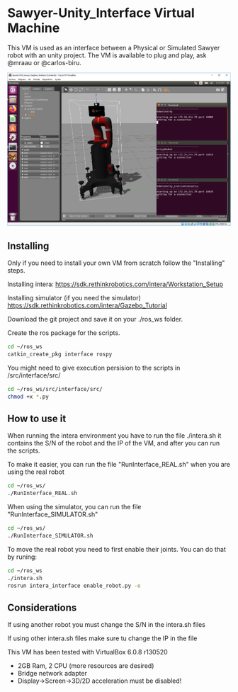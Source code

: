 # Sawyer-Unity_Interface Virtual Machine

This VM is used as an interface between a Physical or Simulated Sawyer robot with an unity project.
The VM is available to plug and play, ask @mraau or @carlos-biru.

![Image](./screen.PNG)

Installing
----------
Only if you need to install your own VM from scratch follow the "Installing" steps.

Installing intera:
https://sdk.rethinkrobotics.com/intera/Workstation_Setup

Installing simulator (if you need the simulator)
https://sdk.rethinkrobotics.com/intera/Gazebo_Tutorial

Download the git project and save it on your ./ros_ws folder.

Create the ros package for the scripts.

```sh
cd ~/ros_ws
catkin_create_pkg interface rospy
```
You might need to give execution persision to the scripts in /src/interface/src/
```sh
cd ~/ros_ws/src/interface/src/
chmod +x *.py
```




How to use it
-------------
When running the intera environment you have to run the file ./intera.sh it contains the S/N of the robot and the IP of the VM, and after you can run the scripts.

To make it easier, you can run the file "RunInterface_REAL.sh" when you are using the real robot
```sh
cd ~/ros_ws/
./RunInterface_REAL.sh
```

When using the simulator, you can run the file "RunInterface_SIMULATOR.sh"
```sh
cd ~/ros_ws/
./RunInterface_SIMULATOR.sh
```

To move the real robot you need to first enable their joints. You can do that by runing:
```sh
cd ~/ros_ws
./intera.sh
rosrun intera_interface enable_robot.py -e
```

Considerations
--------------
If using another robot you must change the S/N in the intera.sh files

If using other intera.sh files make sure tu change the IP in the file

This VM has been tested with VirtualBox 6.0.8 r130520
  - 2GB Ram, 2 CPU (more resources are desired)
  - Bridge network adapter
  - Display->Screen->3D/2D acceleration must be disabled!
